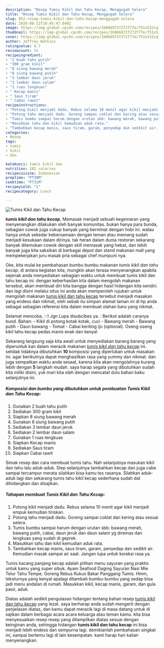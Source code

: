 ```yaml
---
description: "Resep Tumis Kikil dan Tahu Kecap, Menggugah Selera"
title: "Resep Tumis Kikil dan Tahu Kecap, Menggugah Selera"
slug: 852-resep-tumis-kikil-dan-tahu-kecap-menggugah-selera
date: 2020-08-22T10:45:47.648Z
image: https://img-global.cpcdn.com/recipes/1b066972f272f77e/751x532cq70/tumis-kikil-dan-tahu-kecap-foto-resep-utama.jpg
thumbnail: https://img-global.cpcdn.com/recipes/1b066972f272f77e/751x532cq70/tumis-kikil-dan-tahu-kecap-foto-resep-utama.jpg
cover: https://img-global.cpcdn.com/recipes/1b066972f272f77e/751x532cq70/tumis-kikil-dan-tahu-kecap-foto-resep-utama.jpg
author: Jeffrey Watkins
ratingvalue: 4.7
reviewcount: 15
recipeingredient:
- "2 buah tahu putih"
- "300 gram kikil"
- "8 siung bawang merah"
- "6 siung bawang putih"
- "3 lembar daun jeruk"
- "2 lembar daun salam"
- "1 ruas lengkuas"
- " Kecap manis"
- " Saus tiram"
- " Cabai rawit"
recipeinstructions:
- "Potong kikil menjadi dadu. Rebus selama 10 menit agar kikil menjadi empuk kemudian tiriskan."
- "Potong tahu menjadi dadu. Goreng sampai coklat dan kering atau sesuai selera."
- "Tumis bumbu sampai harum dengan urutan sbb: bawang merah, bawang putih, cabai, daun jeruk dan daun salam yg diremas dan lengkuas yang sudah di geprek."
- "Masukkan tahu dan kikil kemudian aduk rata."
- "Tambahkan kecap manis, saus tiram, garam, penyedap dan sedikit air. Kemudian masak sampai air saat. Jangan lupa untuk koreksi rasa ya."
categories:
- Resep
tags:
- tumis
- kikil
- dan

katakunci: tumis kikil dan 
nutrition: 182 calories
recipecuisine: Indonesian
preptime: "PT30M"
cooktime: "PT31M"
recipeyield: "1"
recipecategory: Lunch

---
```



![Tumis Kikil dan Tahu Kecap](https://img-global.cpcdn.com/recipes/1b066972f272f77e/751x532cq70/tumis-kikil-dan-tahu-kecap-foto-resep-utama.jpg)

<b><i>tumis kikil dan tahu kecap</i></b>, Memasak menjadi sebuah kegemaran yang menyenangkan dilakukan oleh banyak komunitas. bukan hanya para bunda, sebagian cowok juga cukup banyak yang berminat dengan hobi ini. walau hanya untuk sekedar kebersamaan dengan teman atau memang sudah menjadi kesukaan dalam dirinya. tak heran dalam dunia restoran sekarang banyak ditemukan cowok dengan skill memasak yang hebat, dan lebih banyak juga kita saksikan di berbagai depot dan stand makanan mall yang mempekerjakan juru masak pria sebagai chef mumpuni nya.

Oke, kita mulai ke pembahasan bumbu bumbu makanan <i>tumis kikil dan tahu kecap</i>. di antara kegiatan kita, mungkin akan terasa menyenangkan apabila sejenak anda menyediakan sebagian waktu untuk membuat tumis kikil dan tahu kecap ini. dengan keberhasilan kita dalam mengolah makanan tersebut, akan membuat diri kita bangga dengan hasil hidangan kita sendiri. dan lagi disini melalui situs ini anda akan memperoleh rujukan untuk mengolah makanan <u>tumis kikil dan tahu kecap</u> tersebut menjadi masakan yang endess dan nikmat, oleh sebab itu simpan alamat laman ini di hp anda sebagai sebagian referensi kita dalam membuat olahan baru yang nikmat.

Selamat mencoba, :-) Jgn Lupa disubcibes ya. : Berikut adalah caranya bund. Bahan: - Kikil di potong kotak kotak, cuci - Bawang merah - Bawang putih - Daun bawang - Tomat - Cabai keriting ijo (optional). Oseng oseng kikil tahu kecap pedas manis enak dan kenyal


Sekarang langsung saja kita awali untuk menyediakan barang barang yang diperuntuk kan dalam meracik makanan <u><i>tumis kikil dan tahu kecap</i></u> ini. setidak tidaknya dibutuhkan <b>10</b> komposisi yang diperlukan untuk masakan ini. agar berikutnya dapat menghasilkan rasa yang yummy dan nikmat. dan juga sempatkan waktu anda sesaat, karena kita akan mengolahnya kurang lebih dengan <b>5</b> langkah mudah. saya harap segala yang dibutuhkan sudah kita miliki disini, yuk mari kita olah dengan mencatat dulu bahan baku selanjutnya ini.

<!--inarticleads1-->

##### Komposisi dan bumbu yang dibutuhkan untuk pembuatan Tumis Kikil dan Tahu Kecap:

1. Gunakan 2 buah tahu putih
1. Sediakan 300 gram kikil
1. Siapkan 8 siung bawang merah
1. Gunakan 6 siung bawang putih
1. Sediakan 3 lembar daun jeruk
1. Sediakan 2 lembar daun salam
1. Gunakan 1 ruas lengkuas
1. Siapkan  Kecap manis
1. Sediakan  Saus tiram
1. Siapkan  Cabai rawit


Simak resep dan cara membuat tumis tahu. Nah selanjutnya masukan kikil dan tahu lalu aduk-aduk. Step selanjutnya tambahkan kecap dan juga cabe sampai tercampur merata silahkan bisa kamu tes rasanya. Silahkan aduk-aduk lagi dan sekarang tumis tahu kikil kecap sederhana sudah dat dihidangkan dan disajikan. 

<!--inarticleads2-->

##### Tahapan membuat Tumis Kikil dan Tahu Kecap:

1. Potong kikil menjadi dadu. Rebus selama 10 menit agar kikil menjadi empuk kemudian tiriskan.
1. Potong tahu menjadi dadu. Goreng sampai coklat dan kering atau sesuai selera.
1. Tumis bumbu sampai harum dengan urutan sbb: bawang merah, bawang putih, cabai, daun jeruk dan daun salam yg diremas dan lengkuas yang sudah di geprek.
1. Masukkan tahu dan kikil kemudian aduk rata.
1. Tambahkan kecap manis, saus tiram, garam, penyedap dan sedikit air. Kemudian masak sampai air saat. Jangan lupa untuk koreksi rasa ya.


Tumis kacang panjang kecap adalah pilihan menu sayuran yang praktis untuk kamu yang super sibuk. Ayam Seafood Daging Sayuran Nasi Mie Telur Tahu Tempe. Goreng Rebus Kukus Bakar Panggang Tumis. Hmm, teksturnya yang kenyal apalagi ditambah bumbu-bumbu yang sedap bisa jadi menu andalan di rumah. Masukkan kikil, kecap manis, garam, dan gula pasir, aduk. 

Diatas adalah sedikit pengulasan hidangan tentang bahan resep <u>tumis kikil dan tahu kecap</u> yang lezat. saya berharap anda sudah mengerti dengan penjelasan diatas, dan kamu dapat meracik lagi di masa datang untuk di sajikan dalam berbagai acara acara keluarga atau teman kamu. kita bisa menyesuaikan resep resep yang ditampilkan diatas sesuai dengan keinginan anda, sehingga hidangan <b>tumis kikil dan tahu kecap</b> ini bisa menjadi lebih endess dan sempurna lagi. demikianlah pembahasan singkat ini, sampai bertemu lagi di lain kesempatan. kami harap hari kalian menyenangkan.
